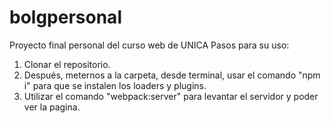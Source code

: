 # bolgpersonal
Proyecto final personal del curso web de UNICA
Pasos para su uso:
  1. Clonar el repositorio.
  2. Después, meternos a la carpeta, desde terminal, usar el comando "npm i" para que se instalen los loaders y plugins.
  3. Utilizar el comando "webpack:server" para levantar el servidor y poder ver la pagina.
